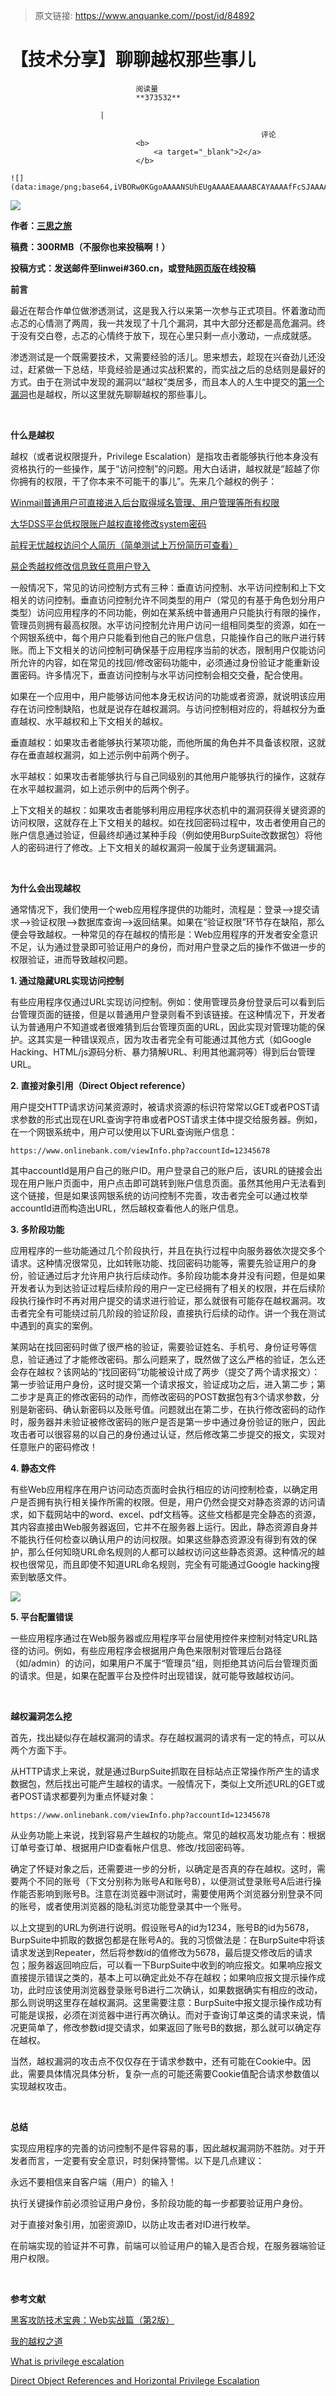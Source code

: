 > 原文链接: https://www.anquanke.com//post/id/84892 


# 【技术分享】聊聊越权那些事儿


                                阅读量   
                                **373532**
                            
                        |
                        
                                                            评论
                                <b>
                                    <a target="_blank">2</a>
                                </b>
                                                                                                                                    ![](data:image/png;base64,iVBORw0KGgoAAAANSUhEUgAAAAEAAAABCAYAAAAfFcSJAAAAAXNSR0IArs4c6QAAAARnQU1BAACxjwv8YQUAAAAJcEhZcwAADsQAAA7EAZUrDhsAAAANSURBVBhXYzh8+PB/AAffA0nNPuCLAAAAAElFTkSuQmCC)
                                                                                            



**[![](https://p3.ssl.qhimg.com/t019de61ca7398b2a5d.png)](https://p3.ssl.qhimg.com/t019de61ca7398b2a5d.png)**



**作者：**[**三思之旅**](http://bobao.360.cn/member/contribute?uid=1630860495)

**稿费：300RMB（不服你也来投稿啊！）**

**投稿方式：发送邮件至linwei#360.cn，或登陆**[**网页版**](http://bobao.360.cn/contribute/index)**在线投稿**



**前言**

最近在帮合作单位做渗透测试，这是我入行以来第一次参与正式项目。怀着激动而忐忑的心情测了两周，我一共发现了十几个漏洞，其中大部分还都是高危漏洞。终于没有交白卷，忐忑的心情终于放下，现在心里只剩一点小激动，一点成就感。

渗透测试是一个既需要技术，又需要经验的活儿。思来想去，趁现在兴奋劲儿还没过，赶紧做一下总结，毕竟经验是通过实战积累的，而实战之后的总结则是最好的方式。由于在测试中发现的漏洞以“越权”类居多，而且本人的人生中提交的[第一个漏洞](http://bobao.360.cn/learning/detail/3083.html)也是越权，所以这里就先聊聊越权的那些事儿。

<br>

**什么是越权**

越权（或者说权限提升，Privilege Escalation）是指攻击者能够执行他本身没有资格执行的一些操作，属于“访问控制”的问题。用大白话讲，越权就是“超越了你你拥有的权限，干了你本来不可能干的事儿”。先来几个越权的例子：

[Winmail普通用户可直接进入后台取得域名管理、用户管理等所有权限](http://www.wooyun.org/bugs/wooyun-2014-057890)

[大华DSS平台低权限账户越权直接修改system密码](http://www.wooyun.org/bugs/wooyun-2016-0194741)

[前程无忧越权访问个人简历（简单测试上万份简历可查看）](http://www.wooyun.org/bugs/wooyun-2016-0192676)

[易企秀越权修改信息致任意用户登入](http://www.wooyun.org/bugs/wooyun-2016-0191904)

一般情况下，常见的访问控制方式有三种：垂直访问控制、水平访问控制和上下文相关的访问控制。垂直访问控制允许不同类型的用户（常见的有基于角色划分用户类型）访问应用程序的不同功能，例如在某系统中普通用户只能执行有限的操作，管理员则拥有最高权限。水平访问控制允许用户访问一组相同类型的资源，如在一个网银系统中，每个用户只能看到他自己的账户信息，只能操作自己的账户进行转账。而上下文相关的访问控制可确保基于应用程序当前的状态，限制用户仅能访问所允许的内容，如在常见的找回/修改密码功能中，必须通过身份验证才能重新设置密码。许多情况下，垂直访问控制与水平访问控制会相交交叠，配合使用。

如果在一个应用中，用户能够访问他本身无权访问的功能或者资源，就说明该应用存在访问控制缺陷，也就是说存在越权漏洞。与访问控制相对应的，将越权分为垂直越权、水平越权和上下文相关的越权。

垂直越权：如果攻击者能够执行某项功能，而他所属的角色并不具备该权限，这就存在垂直越权漏洞，如上述示例中前两个例子。

水平越权：如果攻击者能够执行与自己同级别的其他用户能够执行的操作，这就存在水平越权漏洞，如上述示例中的后两个例子。

上下文相关的越权：如果攻击者能够利用应用程序状态机中的漏洞获得关键资源的访问权限，这就存在上下文相关的越权。如在找回密码过程中，攻击者使用自己的账户信息通过验证，但最终却通过某种手段（例如使用BurpSuite改数据包）将他人的密码进行了修改。上下文相关的越权漏洞一般属于业务逻辑漏洞。

<br>

**为什么会出现越权**

通常情况下，我们使用一个web应用程序提供的功能时，流程是：登录—&gt;提交请求—&gt;验证权限—&gt;数据库查询—&gt;返回结果。如果在“验证权限”环节存在缺陷，那么便会导致越权。一种常见的存在越权的情形是：Web应用程序的开发者安全意识不足，认为通过登录即可验证用户的身份，而对用户登录之后的操作不做进一步的权限验证，进而导致越权问题。

**1. 通过隐藏URL实现访问控制**

有些应用程序仅通过URL实现访问控制。例如：使用管理员身份登录后可以看到后台管理页面的链接，但是以普通用户登录则看不到该链接。在这种情况下，开发者认为普通用户不知道或者很难猜到后台管理页面的URL，因此实现对管理功能的保护。这其实是一种错误观点，因为攻击者完全有可能通过其他方式（如Google Hacking、HTML/js源码分析、暴力猜解URL、利用其他漏洞等）得到后台管理URL。

**2. 直接对象引用（Direct Object reference）**

用户提交HTTP请求访问某资源时，被请求资源的标识符常常以GET或者POST请求参数的形式出现在URL查询字符串或者POST请求主体中提交给服务器。例如，在一个网银系统中，用户可以使用以下URL查询账户信息：

```
https://www.onlinebank.com/viewInfo.php?accountId=12345678
```

其中accountId是用户自己的账户ID。用户登录自己的账户后，该URL的链接会出现在用户账户页面中，用户点击即可跳转到账户信息页面。虽然其他用户无法看到这个链接，但是如果该网银系统的访问控制不完善，攻击者完全可以通过枚举accountId进而构造出URL，然后越权查看他人的账户信息。

**3. 多阶段功能**

应用程序的一些功能通过几个阶段执行，并且在执行过程中向服务器依次提交多个请求。这种情况很常见，比如转账功能、找回密码功能等，需要先验证用户的身份，验证通过后才允许用户执行后续动作。多阶段功能本身并没有问题，但是如果开发者认为到达验证过程后续阶段的用户一定已经拥有了相关的权限，并在后续阶段执行操作时不再对用户提交的请求进行验证，那么就很有可能存在越权漏洞。攻击者完全有可能绕过前几阶段的验证阶段，直接执行后续的动作。讲一个我在测试中遇到的真实的案例。

某网站在找回密码时做了很严格的验证，需要验证姓名、手机号、身份证号等信息，验证通过了才能修改密码。那么问题来了，既然做了这么严格的验证，怎么还会存在越权？该网站的“找回密码”功能被设计成了两步（提交了两个请求报文）：第一步验证用户身份，这时提交第一个请求报文，验证成功之后，进入第二步；第二步才是真正的修改密码的动作，而修改密码的POST数据包有3个请求参数，分别是新密码、确认新密码以及账号值。问题就出在第二步，在执行修改密码的动作时，服务器并未验证被修改密码的账户是否是第一步中通过身份验证的账户，因此攻击者可以很容易的以自己的身份通过认证，然后修改第二步提交的报文，实现对任意账户的密码修改！

**4. 静态文件**

有些Web应用程序在用户访问动态页面时会执行相应的访问控制检查，以确定用户是否拥有执行相关操作所需的权限。但是，用户仍然会提交对静态资源的访问请求，如下载网站中的word、excel、pdf文档等。这些文档都是完全静态的资源，其内容直接由Web服务器返回，它并不在服务器上运行。因此，静态资源自身并不能执行任何检查以确认用户的访问权限。如果这些静态资源没有得到有效的保护，那么任何知晓URL命名规则的人都可以越权访问这些静态资源。这种情况的越权也很常见，而且即使不知道URL命名规则，完全有可能通过Google hacking搜索到敏感文件。

[![](https://p5.ssl.qhimg.com/t018f054f92cba3d48f.png)](https://p5.ssl.qhimg.com/t018f054f92cba3d48f.png)

**5. 平台配置错误**

一些应用程序通过在Web服务器或应用程序平台层使用控件来控制对特定URL路径的访问。例如，有些应用程序会根据用户角色来限制对管理后台路径（如/admin）的访问，如果用户不属于“管理员”组，则拒绝其访问后台管理页面的请求。但是，如果在配置平台及控件时出现错误，就可能导致越权访问。

**<br>**

**越权漏洞怎么挖**

首先，找出疑似存在越权漏洞的请求。存在越权漏洞的请求有一定的特点，可以从两个方面下手。

从HTTP请求上来说，就是通过BurpSuite抓取在目标站点正常操作所产生的请求数据包，然后找出可能产生越权的请求。一般情况下，类似上文所述URL的GET或者POST请求都要列为重点怀疑对象：

```
https://www.onlinebank.com/viewInfo.php?accountId=12345678
```

从业务功能上来说，找到容易产生越权的功能点。常见的越权高发功能点有：根据订单号查订单、根据用户ID查看帐户信息、修改/找回密码等。

确定了怀疑对象之后，还需要进一步的分析，以确定是否真的存在越权。这时，需要两个不同的账号（下文分别称为账号A和账号B），以便测试登录账号A后进行操作能否影响到账号B。注意在浏览器中测试时，需要使用两个浏览器分别登录不同的账号，或者使用浏览器的隐私浏览功能登录其中一个账号。

以上文提到的URL为例进行说明。假设账号A的id为1234，账号B的id为5678，BurpSuite中抓取的数据包都是在账号A的。我的习惯做法是：在BurpSuite中将该请求发送到Repeater，然后将参数id的值修改为5678，最后提交修改后的请求包；服务器返回响应后，可以看一下BurpSuite中收到的响应报文。如果响应报文直接提示错误之类的，基本上可以确定此处不存在越权；如果响应报文提示操作成功，此时应该使用浏览器登录账号B进行二次确认，如果数据确实有相应的改动，那么则说明这里存在越权漏洞。这里需要注意：BurpSuite中报文提示操作成功有可能是误报，必须在浏览器中进行再次确认。而对于查询订单这类的请求来说，情况更简单了，修改参数id提交请求，如果返回了账号B的数据，那么就可以确定存在越权。

当然，越权漏洞的攻击点不仅仅存在于请求参数中，还有可能在Cookie中。因此，需要具体情况具体分析，复杂一点的可能还需要Cookie值配合请求参数值以实现越权攻击。

**<br>**

**总结**

实现应用程序的完善的访问控制不是件容易的事，因此越权漏洞防不胜防。对于开发者而言，一定要有安全意识，时刻保持警惕。以下是几点建议：

永远不要相信来自客户端（用户）的输入！

执行关键操作前必须验证用户身份，多阶段功能的每一步都要验证用户身份。

对于直接对象引用，加密资源ID，以防止攻击者对ID进行枚举。

在前端实现的验证并不可靠，前端可以验证用户的输入是否合规，在服务器端验证用户权限。

<br>

**参考文献**

[黑客攻防技术宝典：Web实战篇（第2版）](https://book.douban.com/subject/10793814/)

[我的越权之道](http://drops.wooyun.com/tips/727)

[What is privilege escalation](https://www.icann.org/news/blog/what-is-privilege-escalation)

[Direct Object References and Horizontal Privilege Escalation](https://www.outpost24.com/direct-object-references-and-horizontal-privilege-escalation/)

[](https://www.outpost24.com/direct-object-references-and-horizontal-privilege-escalation/)

